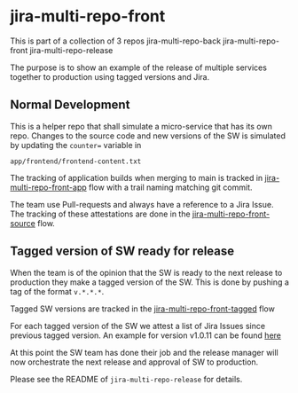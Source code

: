 # jira-multi-repo-front

This is part of a collection of 3 repos
jira-multi-repo-back
jira-multi-repo-front
jira-multi-repo-release

The purpose is to show an example of the release of multiple services
together to production using tagged versions and Jira.

## Normal Development
This is a helper repo that shall simulate a micro-service that has its own repo.
Changes to the source code and new versions of the SW is simulated by updating
the `counter=` variable in
```shell
app/frontend/frontend-content.txt
```
The tracking of application builds when merging to main is tracked in
[jira-multi-repo-front-app](https://app.kosli.com/kosli-public/flows/jira-multi-repo-front-app/trails/)
flow with a trail naming matching git commit.

The team use Pull-requests and always have a reference to a
Jira Issue. The tracking of these attestations are done in the
[jira-multi-repo-front-source](https://app.kosli.com/kosli-public/flows/jira-multi-repo-front-source/trails/)
flow.


## Tagged version of SW ready for release
When the team is of the opinion that the SW is ready to the next release to
production they make a tagged version of the SW. This is done by pushing a tag
of the format `v.*.*.*`.

Tagged SW versions are tracked in the 
[jira-multi-repo-front-tagged](https://app.kosli.com/kosli-public/flows/jira-multi-repo-front-tagged/trails/)
flow

For each tagged version of the SW we attest a list of Jira Issues since previous tagged version.
An example for version v1.0.11 can be found [here](https://app.kosli.com/kosli-public/flows/jira-multi-repo-front-tagged/trails/v1.0.11?attestation_id=cabf6b64-45f5-4b97-a650-28811f86)

At this point the SW team has done their job and the release manager will now orchestrate
the next release and approval of SW to production.

Please see the README of `jira-multi-repo-release` for details.
